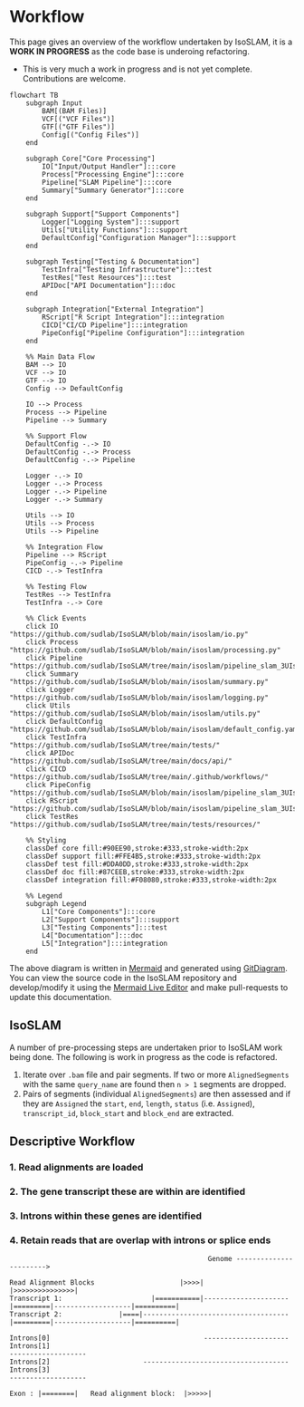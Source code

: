 # Workflow

This page gives an overview of the workflow undertaken by IsoSLAM, it is a **WORK IN PROGRESS** as the code base is
underoing refactoring.

- This is very much a work in progress and is not yet complete. Contributions are welcome.

```mermaid
flowchart TB
    subgraph Input
        BAM[(BAM Files)]
        VCF[("VCF Files")]
        GTF[("GTF Files")]
        Config[("Config Files")]
    end

    subgraph Core["Core Processing"]
        IO["Input/Output Handler"]:::core
        Process["Processing Engine"]:::core
        Pipeline["SLAM Pipeline"]:::core
        Summary["Summary Generator"]:::core
    end

    subgraph Support["Support Components"]
        Logger["Logging System"]:::support
        Utils["Utility Functions"]:::support
        DefaultConfig["Configuration Manager"]:::support
    end

    subgraph Testing["Testing & Documentation"]
        TestInfra["Testing Infrastructure"]:::test
        TestRes["Test Resources"]:::test
        APIDoc["API Documentation"]:::doc
    end

    subgraph Integration["External Integration"]
        RScript["R Script Integration"]:::integration
        CICD["CI/CD Pipeline"]:::integration
        PipeConfig["Pipeline Configuration"]:::integration
    end

    %% Main Data Flow
    BAM --> IO
    VCF --> IO
    GTF --> IO
    Config --> DefaultConfig

    IO --> Process
    Process --> Pipeline
    Pipeline --> Summary

    %% Support Flow
    DefaultConfig -.-> IO
    DefaultConfig -.-> Process
    DefaultConfig -.-> Pipeline

    Logger -.-> IO
    Logger -.-> Process
    Logger -.-> Pipeline
    Logger -.-> Summary

    Utils --> IO
    Utils --> Process
    Utils --> Pipeline

    %% Integration Flow
    Pipeline --> RScript
    PipeConfig -.-> Pipeline
    CICD -.-> TestInfra

    %% Testing Flow
    TestRes --> TestInfra
    TestInfra -.-> Core

    %% Click Events
    click IO "https://github.com/sudlab/IsoSLAM/blob/main/isoslam/io.py"
    click Process "https://github.com/sudlab/IsoSLAM/blob/main/isoslam/processing.py"
    click Pipeline "https://github.com/sudlab/IsoSLAM/tree/main/isoslam/pipeline_slam_3UIs/"
    click Summary "https://github.com/sudlab/IsoSLAM/blob/main/isoslam/summary.py"
    click Logger "https://github.com/sudlab/IsoSLAM/blob/main/isoslam/logging.py"
    click Utils "https://github.com/sudlab/IsoSLAM/blob/main/isoslam/utils.py"
    click DefaultConfig "https://github.com/sudlab/IsoSLAM/blob/main/isoslam/default_config.yaml"
    click TestInfra "https://github.com/sudlab/IsoSLAM/tree/main/tests/"
    click APIDoc "https://github.com/sudlab/IsoSLAM/tree/main/docs/api/"
    click CICD "https://github.com/sudlab/IsoSLAM/tree/main/.github/workflows/"
    click PipeConfig "https://github.com/sudlab/IsoSLAM/blob/main/isoslam/pipeline_slam_3UIs/pipeline.yml"
    click RScript "https://github.com/sudlab/IsoSLAM/blob/main/isoslam/pipeline_slam_3UIs/summarize_counts.R"
    click TestRes "https://github.com/sudlab/IsoSLAM/tree/main/tests/resources/"

    %% Styling
    classDef core fill:#90EE90,stroke:#333,stroke-width:2px
    classDef support fill:#FFE4B5,stroke:#333,stroke-width:2px
    classDef test fill:#DDA0DD,stroke:#333,stroke-width:2px
    classDef doc fill:#87CEEB,stroke:#333,stroke-width:2px
    classDef integration fill:#F08080,stroke:#333,stroke-width:2px

    %% Legend
    subgraph Legend
        L1["Core Components"]:::core
        L2["Support Components"]:::support
        L3["Testing Components"]:::test
        L4["Documentation"]:::doc
        L5["Integration"]:::integration
    end
```

The above diagram is written in [Mermaid][mermaid] and generated using [GitDiagram][gitdiagram]. You can view the source
code in the IsoSLAM repository and develop/modify it using the [Mermaid Live Editor][mermaid-live] and make
pull-requests to update this documentation.

## IsoSLAM

A number of pre-processing steps are undertaken prior to IsoSLAM work being done. The following is work in progress as
the code is refactored.

1. Iterate over `.bam` file and pair segments. If two or more `AlignedSegments` with the same `query_name` are found
   then `n > 1` segments are dropped.
2. Pairs of segments (individual `AlignedSegments`) are then assessed and if they are `Assigned` the `start`, `end`,
   `length`, `status` (i.e. `Assigned`), `transcript_id`, `block_start` and `block_end` are extracted.

## Descriptive Workflow

<!-- markdownlint-disable MD033 -->
<style>
body {
    counter-reset: h3counter;
}
h3 {
    counter-increment: h3counter;
}
h3:before {
    content: counter(h3counter) ". ";
}
</style>

### Read alignments are loaded

### The gene transcript these are within are identified

### Introns within these genes are identified

### Retain reads that are overlap with introns or splice ends

```text
                                                 Genome ----------------------->

Read Alignment Blocks                     |>>>>|                     |>>>>>>>>>>>>>>>|
Transcript 1:                      |===========|---------------------|=========|-------------------|==========|
Transcript 2:              |====|------------------------------------|=========|-------------------|==========|

Introns[0]                                      ---------------------
Introns[1]                                                                      -------------------
Introns[2]                       ------------------------------------
Introns[3]                                                                      -------------------

Exon : |========|   Read alignment block:  |>>>>>|
```

[gitdiagram]: https://gitdiagram.com/sudlab/IsoSLAM
[mermaid]: https://mermaid.js.org/
[mermaid-live]: https://mermaid.live
